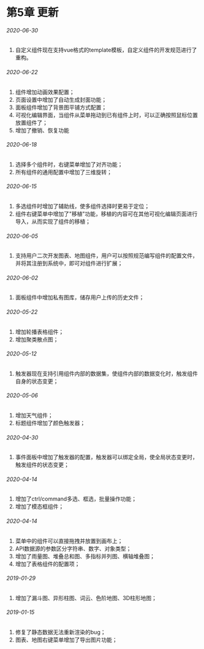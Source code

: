 # 第5章 更新

###### 2020-06-30

1. 自定义组件现在支持vue格式的template模板，自定义组件的开发规范进行了重构。



###### 2020-06-22

1. 组件增加动画效果配置；
2. 页面设置中增加了自动生成封面功能；
3. 面板组件增加了背景图平铺方式配置；
4. 可视化编辑界面，当组件从菜单拖动到已有组件上时，可以正确按照鼠标位置放置组件了；
5. 增加了撤销、恢复功能



###### 2020-06-18

1. 选择多个组件时，右键菜单增加了对齐功能；
2. 所有组件的通用配置中增加了三维旋转；



###### 2020-06-15

1. 多选组件时增加了辅助线，使多组件选择时更易于定位；
2. 组件右键菜单中增加了"移植"功能，移植的内容可在其他可视化编辑页面进行导入，从而实现了组件的移植；



###### 2020-06-05

1. 支持用户二次开发图表、地图组件，用户可以按照规范编写组件的配置文件，并将其注册到系统中，即可对组件进行扩展；



###### 2020-06-02

1. 面板组件中增加私有图库，储存用户上传的历史文件；



###### 2020-05-22

1. 增加轮播表格组件；
2. 增加聚类散点图；



###### 2020-05-12

1. 触发器现在支持引用组件内部的数据集，使组件内部的数据变化时，触发组件自身的状态变更；



###### 2020-05-06

1. 增加天气组件；
2. 标题组件增加了颜色触发器；



###### 2020-04-30

1. 事件面板中增加了触发器的配置，触发器可以绑定全局，使全局状态变更时，触发组件的状态变更；



###### 2020-04-14

1. 增加了ctrl/command多选、框选，批量操作功能；
2. 增加了模态框组件；



###### 2020-04-14

1. 菜单中的组件可以直接拖拽并放置到画布上；
2. API数据源的参数区分字符串、数字、对象类型；
3. 增加了雨量图、堆叠总和图、多指标并列图、横轴堆叠图；
4. 增加了表格组件的配置项；



###### 2019-01-29

1. 增加了漏斗图、异形柱图、词云、色阶地图、3D柱形地图；



###### 2019-01-15

1. 修复了静态数据无法重新渲染的bug；
2. 图表、地图右键菜单增加了导出图片功能；